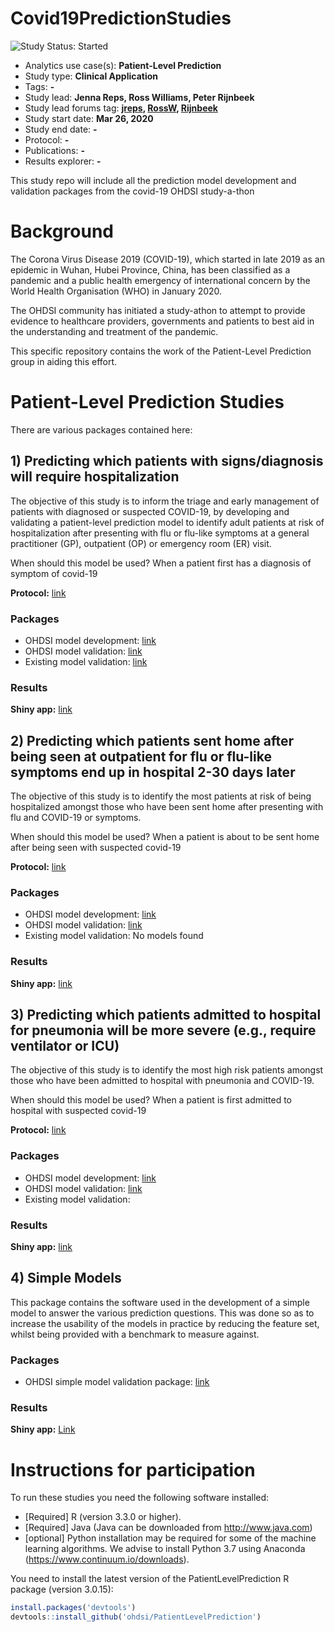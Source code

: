 Covid19PredictionStudies
=============

<img src="https://img.shields.io/badge/Study%20Status-Started-blue.svg" alt="Study Status: Started">

- Analytics use case(s): **Patient-Level Prediction**
- Study type: **Clinical Application**
- Tags: **-**
- Study lead: **Jenna Reps, Ross Williams, Peter Rijnbeek**
- Study lead forums tag: **[jreps](https://forums.ohdsi.org/u/jreps), [RossW](https://forums.ohdsi.org/u/RossW), [Rijnbeek](https://forums.ohdsi.org/u/Rijnbeek)**
- Study start date: **Mar 26, 2020**
- Study end date: **-**
- Protocol: **-**
- Publications: **-**
- Results explorer: **-**

This study repo will include all the prediction model development and validation packages from the covid-19 OHDSI study-a-thon

Background
=============
The Corona Virus Disease 2019 (COVID-19), which started in late 2019 as an epidemic in Wuhan, Hubei Province, China, has been classified as a pandemic and a public health emergency of international concern by the World Health Organisation (WHO) in January 2020.

The OHDSI community has initiated a study-athon to attempt to provide evidence to healthcare providers, governments and patients to best aid in the understanding and treatment of the pandemic. 


This specific repository contains the work of the Patient-Level Prediction group in aiding this effort.


Patient-Level Prediction Studies
=============

There are various packages contained here:

## 1) Predicting which patients with signs/diagnosis will require hospitalization ##

The objective of this study is to inform the triage and early management of patients with diagnosed or suspected COVID-19, by developing and validating a patient-level prediction model to identify adult patients at risk of hospitalization after presenting with flu or flu-like symptoms at a general practitioner (GP), outpatient (OP) or emergency room (ER) visit.  

When should this model be used? When a patient first has a diagnosis of symptom of covid-19

**Protocol:** [link](https://github.com/ohdsi-studies/Covid19PredictionStudies/blob/master/HospitalizationInSymptomaticPatients/docs/PLP_protocol_Q1%2BQ2_20200329.docx)

### Packages ###

- OHDSI model development: [link](https://github.com/ohdsi-studies/Covid19PredictionStudies/tree/master/HospitalizationInSymptomaticPatients)
- OHDSI model validation: [link](https://github.com/ohdsi-studies/Covid19PredictionStudies/tree/master/HospitalizationInSymptomaticPatientsValidation)
- Existing model validation: [link](https://github.com/ohdsi-studies/Covid19PredictionStudies/tree/master/CovidVulnerabilityIndex)

### Results ###

**Shiny app:** [link](https://data.ohdsi.org/Covid19PredictingHospitalizationInFluPatients/)


## 2) Predicting which patients sent home after being seen at outpatient for flu or flu-like symptoms end up in hospital 2-30 days later   ##

The objective of this study is to identify the most patients at risk of being hospitalized amongst those who have been sent home after presenting with flu and COVID-19 or symptoms.  

When should this model be used? When a patient is about to be sent home after being seen with suspected covid-19

**Protocol:** [link](https://github.com/ohdsi-studies/Covid19PredictionStudies/blob/master/HospitalizationInSentHomePatients/docs/PLP_protocol_Q1%2BQ2_20200329.docx)

### Packages ###

- OHDSI model development: [link](https://github.com/ohdsi-studies/Covid19PredictionStudies/tree/master/HospitalizationInSentHomePatients)
- OHDSI model validation: [link](https://github.com/ohdsi-studies/Covid19PredictionStudies/tree/master/HospitalizationInSentHomePatientsValidation)
- Existing model validation: No models found

### Results ###

**Shiny app:** [link](https://data.ohdsi.org/Covid19PredictingHospitilizationAfterSentHome/)
  
  
## 3) Predicting which patients admitted to hospital for pneumonia will be more severe (e.g., require ventilator or ICU) ##

The objective of this study is to identify the most high risk patients amongst those who have been admitted to hospital with pneumonia and COVID-19.  

When should this model be used? When a patient is first admitted to hospital with suspected covid-19

**Protocol:** [link](https://github.com/ohdsi-studies/Covid19PredictionStudies/blob/master/SevereInHospitalizedPatients/docs/PLP_protocol_Q3_20200329.docx)

### Packages ###

- OHDSI model development: [link](https://github.com/ohdsi-studies/Covid19PredictionStudies/tree/master/SevereInHospitalizedPatients)
- OHDSI model validation: [link](https://github.com/ohdsi-studies/Covid19PredictionStudies/tree/master/SevereInHospitalizedPatientsValidation)
- Existing model validation: <todo link> 

### Results ###

**Shiny app:** [link](https://data.ohdsi.org/PredictingSevereInHospResults/)
  
## 4) Simple Models ##
 
This package contains the software used in the development of a simple model to answer the various prediction questions. This was done so as to increase the usability of the models in practice by reducing the feature set, whilst being provided with a benchmark to measure against.

### Packages ###

- OHDSI simple model validation package: [link](https://github.com/ohdsi-studies/Covid19PredictionStudies/tree/master/CovidSimpleModels)

### Results ###

**Shiny app:** [Link](https://data.ohdsi.org/Covid19PredictionSimpleHospitalizationModel/)




Instructions for participation
============
To run these studies you need the following software installed:

- [Required] R (version 3.3.0 or higher). 
- [Required] Java (Java can be downloaded from http://www.java.com)
- [optional] Python installation may be required for some of the machine learning algorithms. We advise to
install Python 3.7 using Anaconda (https://www.continuum.io/downloads).

You need to install the latest version of the PatientLevelPrediction R package (version 3.0.15):

```r
install.packages('devtools')
devtools::install_github('ohdsi/PatientLevelPrediction')
```


